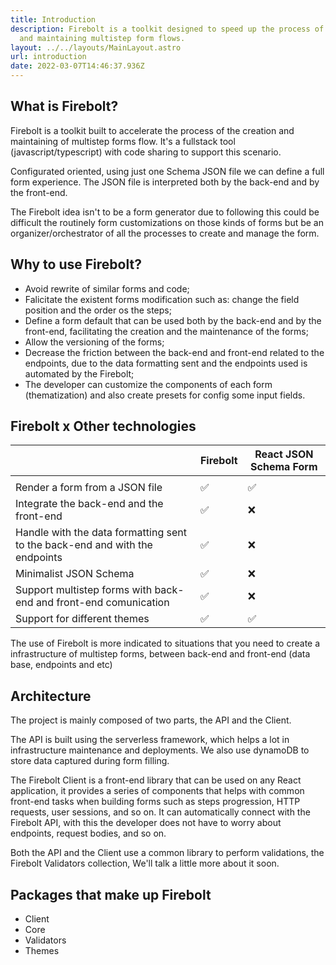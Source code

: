 ```yaml
---
title: Introduction
description: Firebolt is a toolkit designed to speed up the process of creating
  and maintaining multistep form flows.
layout: ../../layouts/MainLayout.astro
url: introduction
date: 2022-03-07T14:46:37.936Z
---
```

## What is Firebolt?

Firebolt is a toolkit built to accelerate the process of the creation and maintaining of multistep forms flow. It's a fullstack tool (javascript/typescript) with code sharing to support this scenario.

Configurated oriented, using just one Schema JSON file we can define a full form experience. The JSON file is interpreted both by the back-end and by the front-end. 

The Firebolt idea isn't to be a form generator due to following this could be difficult the routinely form customizations on those kinds of forms but be an organizer/orchestrator of all the processes to create and manage the form.

## Why to use Firebolt?

- Avoid rewrite of similar forms and code;
- Falicitate the existent forms modification such as: change the field position and the order os the steps;
- Define a form default that can be used both by the back-end and by the front-end, facilitating the creation and the maintenance of the forms;
- Allow the versioning of the forms;
- Decrease the friction between the back-end and front-end related to the endpoints, due to the data formatting sent and the endpoints used is automated by the Firebolt;
- The developer can customize the components of each form (thematization) and also create presets for config some input fields.

## Firebolt x Other technologies

|  | Firebolt | React JSON Schema Form |
| --- | --- | --- |
|     |     |     |
| Render a form from a JSON file | ✅ | ✅ |
| Integrate the back-end and the front-end | ✅ | ❌ |
| Handle with the data formatting sent to the back-end and with the endpoints | ✅ | ❌ |
| Minimalist JSON Schema | ✅ | ❌ |
| Support multistep forms with back-end and front-end comunication | ✅ | ❌ |
| Support for different themes | ✅ | ✅ |

The use of Firebolt is more indicated to situations that you need to create a infrastructure of multistep forms, between back-end and front-end (data base, endpoints and etc)

## Architecture

The project is mainly composed of two parts, the API and the Client.

The API is built using the serverless framework, which helps a lot in infrastructure maintenance and deployments. We also use dynamoDB to store data captured during form filling.

The Firebolt Client is a front-end library that can be used on any React application, it provides a series of components that helps with common front-end tasks when building forms such as steps progression, HTTP requests, user sessions, and so on. It can automatically connect with the Firebolt API, with this the developer does not have to worry about endpoints, request bodies, and so on.

Both the API and the Client use a common library to perform validations, the Firebolt Validators collection, We'll talk a little more about it soon.

## Packages that make up Firebolt

- Client
- Core
- Validators
- Themes